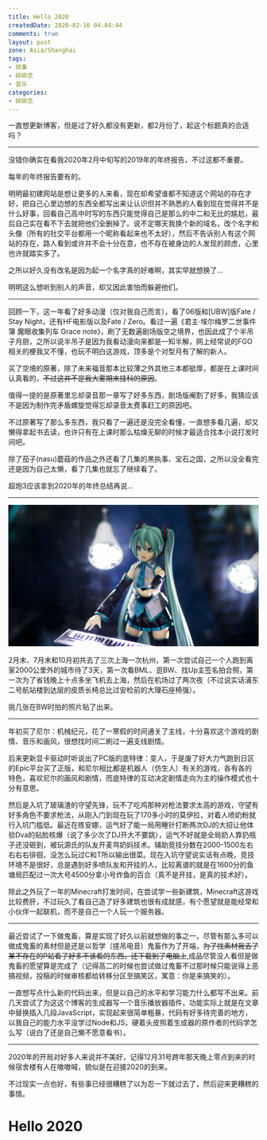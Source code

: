 ```yaml
---
title: Hello 2020
createdDate: 2020-02-16 04:04:44
comments: true
layout: post
zone: Asia/Shanghai
tags:
- 琐事
- 碎碎念
- 音乐
categories:
- 碎碎念
---
```

一直想更新博客，但是过了好久都没有更新，都2月份了，起这个标题真的合适吗？

<!--more-->

<!--aplayer
{
    "audio":
    [{
        "name":"光の旋律",
        "artist":"Kalafina",
        "url":"https://music.starry-s.xyz/music/Hikari_No_Senritsu.mp3",
        "cover":"https://music.starry-s.xyz/music/cover/Kalafina All Time Best 2008-2018 small.jpg"
    },
    {
        "name":"遊園施設",
        "artist":"帆足圭吾",
        "url":"https://music.starry-s.xyz/music/540b_075e_0453_cae9f8037d04c81f84993977b01792ec.m4a",
        "cover":"https://music.starry-s.xyz/music/cover/18710389371705314.jpg"
    },
    {
        "name":"Hibari",
        "artist":"ASCA",
        "url":"https://music.starry-s.xyz/music/Hibari.mp3",
        "cover":"https://music.starry-s.xyz/music/cover/RUST _ Hibari _ Kobo_100p.jpg"
    }]
}
-->

----

没错你确实在看我2020年2月中旬写的2019年的年终报告，不过这都不重要。

每年的年终报告要有的。

明明最初建网站是想让更多的人来看，现在却希望谁都不知道这个网站的存在才好，把自己心里边想的东西全都写出来让认识但并不熟悉的人看到现在觉得并不是什么好事，回看自己高中时写的东西只能觉得自己是那么的中二和无比的尴尬，最后自己实在看不下去就把他们全删掉了。说不定哪天我换个新的域名，改个名字和头像（所有的社交平台都用一个昵称看起来也不太好），然后不告诉别人有这个网站的存在，路人看到或许并不会十分在意，也不存在被身边的人发现的顾虑，心里也许就踏实多了。

之所以好久没有改名是因为起一个名字真的好难啊，其实早就想换了...

明明这么想听到别人的声音，却又因此害怕而躲避他们。

----

回顾一下，这一年看了好多动漫（仅对我自己而言），看了06版和[UBW]版Fate / Stay Night，还有HF电影版以及Fate / Zero。看过一遍《君主·埃尔梅罗二世事件簿 魔眼收集列车 Grace note》，刷了无数遍剧场版空之境界，也因此成了个半吊子月厨，之所以说半吊子是因为我看动漫向来都是一知半解，网上经常说的FGO相关的梗我又不懂，也玩不明白这游戏，顶多是个对型月有了解的新人。

买了空境的原著，除了未来福音那本比较薄之外其他三本都挺厚，都是在上课时间认真看的，~~不过这并不是我大雾期末挂科的原因~~。

值得一提的是原著里忘却录音那一章写了好多东西，剧场版阉割了好多，我猜应该不是因为制作完矛盾螺旋觉得忘却录音太费事赶工的原因吧。

不过原著写了那么多东西，我只看了一遍还是没完全看懂，一直想多看几遍，却又懒得拿起书去读，也许只有在上课时那么枯燥无聊的时候才最适合找本小说打发时间吧。

除了茄子(nasu)蘑菇的作品之外还看了几集的黒执事、宝石之国，之所以没全看完还是因为自己太懒，看了几集也就忘了继续看了。

超炮3应该拿到2020年的年终总结再说...

----

![](images/IMG_4968small.jpg "Bilibili World 初音未来手办")

2月末、7月末和10月初共去了三次上海一次杭州，第一次尝试自己一个人跑到离家2000公里外的城市待了3天，第一次看BML、逛BW、找Up主签名拍合照，第一次为了省钱晚上十点多坐飞机去上海，然后在机场过了两次夜（不过说实话浦东二号航站楼到达层的皮质长椅总比过安检前的大理石座椅强）。

挑几张在BW时拍的照片贴了出来。

----

年初买了尼尔：机械纪元，花了一寒假的时间通关了主线，十分喜欢这个游戏的剧情、音乐和画风，很想找时间二刷过一遍支线剧情。

后来更新显卡驱动时听说出了PC版的底特律：变人，于是废了好大力气跑到日区的Epic平台买了正版，和尼尔相比都是机器人（仿生人）有关的游戏，各有各的特色，喜欢尼尔的画风和剧情，而底特律的互动决定剧情走向为主的操作模式也十分有意思。

然后是入坑了玻璃渣的守望先锋，玩不了吃鸡那种对枪法要求太高的游戏，守望有好多角色不要求枪法，从刚入门到现在玩了170多小时的莫伊拉，对着人喷奶粉就行入坑门槛低。最近在练安娜，运气好了能一局用睡针打断两次DJ的大招让他体验Dva的贴脸核爆（说了多少次了DJ开大不要跳），运气不好就是全局奶人靠扔瓶子还没砸到，被玩源氏的队友开麦骂奶妈技术。辅助竞技分数在2000-1500左右右右右徘徊，没怎么玩过C和T所以输出很菜。现在入坑守望说实话有点晚，竞技环境不是很好，总是遇到好多喷队友和开挂的人，比较离谱的就是在1600分的鱼塘局匹配过一次大号4500分拿小号炸鱼的百合（真不是开挂，是真的技术好）。

除此之外玩了一年的Minecraft打发时间，在尝试学一些新建筑，Minecraft这游戏比较费肝，不过玩久了看自己造了好多建筑也很有成就感，有个愿望就是能经常和小伙伴一起联机，而不是自己一个人玩一个服务器。

----

最近尝试了一下做鬼畜，算是实现了好久以前就想做的事之一，尽管有那么多可以做成鬼畜的素材但是还是以哲学（搓吊电音）鬼畜作为了开端，~~为了找素材我去了某不存在的P站看了好多不该看的东西，还下载到了电脑上~~,成品尽管没人看但是做鬼畜的愿望算是完成了（记得高二的时候也尝试做过鬼畜不过那时候只能说得上恶搞视频，投稿的时候审核都给转移分区至搞笑区，寓意：你是来搞笑的）。

一直想写点什么新的代码出来，但是以自己的水平和学习能力什么都写不出来。前几天尝试了为这这个博客的生成器写一个音乐播放器插件，功能实际上就是在文章中替换插入几段JavaScript，实现起来很简单粗暴，代码有好多待完善的地方，以我自己的能力水平没学过Node和JS，硬着头皮照着生成器的原作者的代码学怎么写（说白了还是自己懒不愿意看书）。

----

2020年的开局对好多人来说并不美好，记得12月31号跨年那天晚上零点到来的时候宿舍楼有人在嗷嗷喊，貌似是在迎接2020的到来。

不过现实一点也好，有些事已经很糟糕了以为忍一下就过去了，然后迎来更糟糕的事情。

# Hello 2020
